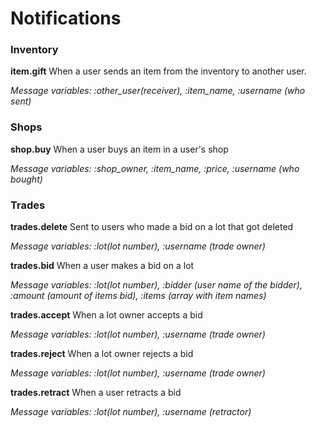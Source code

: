 # Notifications

### Inventory
**item.gift**
When a user sends an item from the inventory to another user.

*Message variables: :other_user(receiver), :item_name, :username (who sent)*

### Shops
**shop.buy**
When a user buys an item in a user's shop

*Message variables: :shop_owner, :item_name, :price, :username (who bought)*

### Trades
**trades.delete**
Sent to users who made a bid on a lot that got deleted

*Message variables: :lot(lot number), :username (trade owner)*

**trades.bid**
When a user makes a bid on a lot

*Message variables: :lot(lot number), :bidder (user name of the bidder), :amount (amount of items bid), :items (array with item names)*

**trades.accept**
When a lot owner accepts a bid

*Message variables: :lot(lot number), :username (trade owner)*

**trades.reject**
When a lot owner rejects a bid

*Message variables: :lot(lot number), :username (trade owner)*

**trades.retract**
When a user retracts a bid

*Message variables: :lot(lot number), :username (retractor)*